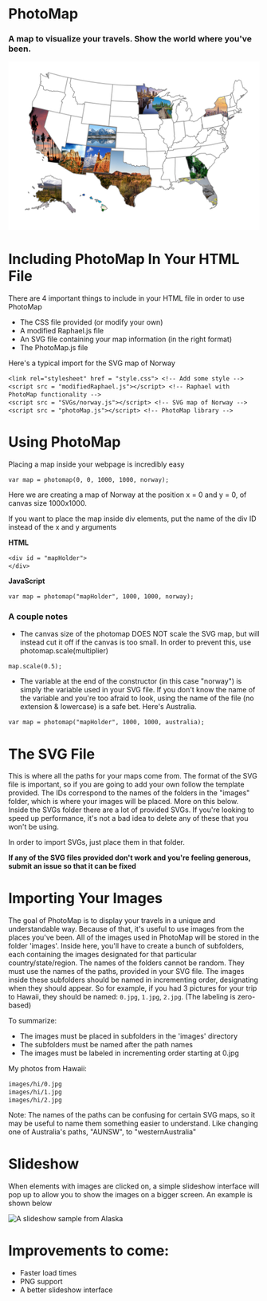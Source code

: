# PhotoMap
### A map to visualize your travels. Show the world where you've been.

![A map of the US](screenshots/map.png)

# Including PhotoMap In Your HTML File
There are 4 important things to include in your HTML file in order to use PhotoMap
- The CSS file provided (or modify your own)
- A modified Raphael.js file
- An SVG file containing your map information (in the right format)
- The PhotoMap.js file

Here's a typical import for the SVG map of Norway

```
<link rel="stylesheet" href = "style.css"> <!-- Add some style -->
<script src = "modifiedRaphael.js"></script> <!-- Raphael with PhotoMap functionality -->
<script src = "SVGs/norway.js"></script> <!-- SVG map of Norway -->
<script src = "photoMap.js"></script> <!-- PhotoMap library -->
```

# Using PhotoMap
Placing a map inside your webpage is incredibly easy
```
var map = photomap(0, 0, 1000, 1000, norway);
```
Here we are creating a map of Norway at the position x = 0 and y = 0, of canvas size 1000x1000.

If you want to place the map inside div elements, put the name of the div ID instead of the x and y arguments

**HTML**
```
<div id = "mapHolder">
</div>
```

**JavaScript**
```
var map = photomap("mapHolder", 1000, 1000, norway);
```

### A couple notes

- The canvas size of the photomap DOES NOT scale the SVG map, but will instead cut it off if the canvas is too small. In order to prevent this, use photomap.scale(multiplier)
```
map.scale(0.5);
```

- The variable at the end of the constructor (in this case "norway") is simply the variable used in your SVG file. If you don't know the name of the variable and you're too afraid to look, using the name of the file (no extension & lowercase) is a safe bet. Here's Australia.

```
var map = photomap("mapHolder", 1000, 1000, australia);
```


# The SVG File
This is where all the paths for your maps come from. The format of the SVG file is important, so if you are going to add your own follow the template provided. The IDs correspond to the names of the folders in the "images" folder, which is where your images will be placed. More on this below. Inside the SVGs folder there are a lot of provided SVGs. If you're looking to speed up performance, it's not a bad idea to delete any of these that you won't be using. 

In order to import SVGs, just place them in that folder.

**If any of the SVG files provided don't work and you're feeling generous, submit an issue so that it can be fixed**

# Importing Your Images
The goal of PhotoMap is to display your travels in a unique and understandable way. Because of that, it's useful to use images from the places you've been. All of the images used in PhotoMap will be stored in the folder 'images'. Inside here, you'll have to create a bunch of subfolders, each containing the images designated for that particular country/state/region. The names of the folders cannot be random. They must use the names of the paths, provided in your SVG file. The images inside these subfolders should be named in incrementing order, designating when they should appear. So for example, if you had 3 pictures for your trip to Hawaii, they should be named:
`0.jpg`,
`1.jpg`,
`2.jpg`. (The labeling is zero-based)

To summarize:
- The images must be placed in subfolders in the 'images' directory
- The subfolders must be named after the path names
- The images must be labeled in incrementing order starting at 0.jpg

My photos from Hawaii:
```
images/hi/0.jpg
images/hi/1.jpg
images/hi/2.jpg
```

Note: The names of the paths can be confusing for certain SVG maps, so it may be useful to name them something easier to understand. Like changing one of Australia's paths, "AUNSW", to "westernAustralia"

# Slideshow
When elements with images are clicked on, a simple slideshow interface will pop up to allow you to show the images on a bigger screen. An example is shown below

![A slideshow sample from Alaska](screenshots/slideshow.png)

# Improvements to come:
- Faster load times
- PNG support
- A better slideshow interface

